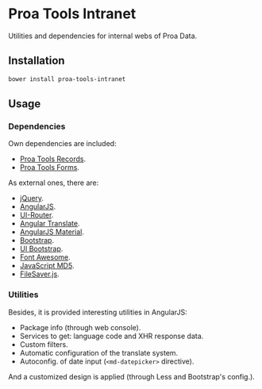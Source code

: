 # Proa Tools Intranet

Utilities and dependencies for internal webs of Proa Data.

## Installation

```powershell
bower install proa-tools-intranet
```

## Usage

### Dependencies

Own dependencies are included:

  - [Proa Tools Records](https://github.com/proa-data/proa-tools-records).
  - [Proa Tools Forms](https://github.com/proa-data/proa-tools-forms).

As external ones, there are:

  - [jQuery](http://jquery.com).
  - [AngularJS](https://angularjs.org).
  - [UI-Router](https://ui-router.github.io).
  - [Angular Translate](https://angular-translate.github.io).
  - [AngularJS Material](https://material.angularjs.org).
  - [Bootstrap](https://getbootstrap.com).
  - [UI Bootstrap](https://angular-ui.github.io/bootstrap/).
  - [Font Awesome](https://fontawesome.com).
  - [JavaScript MD5](https://blueimp.github.io/JavaScript-MD5/).
  - [FileSaver.js](https://eligrey.com/blog/saving-generated-files-on-the-client-side/).

### Utilities

Besides, it is provided interesting utilities in AngularJS:

  - Package info (through web console).
  - Services to get: language code and XHR response data.
  - Custom filters.
  - Automatic configuration of the translate system.
  - Autoconfig. of date input (`<md-datepicker>` directive).

And a customized design is applied (through Less and Bootstrap's config.).